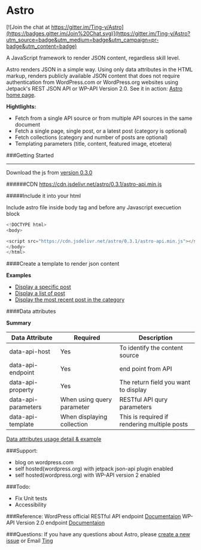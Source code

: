 Astro
=====

[![Join the chat at https://gitter.im/Ting-y/Astro](https://badges.gitter.im/Join%20Chat.svg)](https://gitter.im/Ting-y/Astro?utm_source=badge&utm_medium=badge&utm_campaign=pr-badge&utm_content=badge)

A JavaScript framework to render JSON content, regardless skill level.

Astro renders JSON in a simple way. Using only data attributes in the HTML markup, renders publicly available JSON content that does not require authentication from WordPress.com or WordPress.org websites using Jetpack's REST JSON API or WP-API Version 2.0. See it in action: [Astro home page](http://ting-y.github.io/Astro).


**Hightlights:**
* Fetch from a single API source or from multiple API sources in the same document
* Fetch a single page, single post, or a latest post (category is optional)
* Fetch collections (category and number of posts are optional)
* Templating parameters (title, content, featured image, etcetera)

###Getting Started
___
Download the js from [version 0.3.0](https://github.com/getastro/Astro/releases/tag/0.3.0)

######CDN
https://cdn.jsdelivr.net/astro/0.3.1/astro-api.min.js

#####Include it into your html

Include astro file inside body tag and before any Javascript execuetion block
```javascript
<!DOCTYPE html>
<body>

<script src="https://cdn.jsdelivr.net/astro/0.3.1/astro-api.min.js"></script>
</body>
</html>
```

####Create a template to render json content

**Examples**

* [Display a specific post](https://github.com/Ting-y/Astro/blob/master/examples/example1-display-single-post.html)
* [Display a list of post](https://github.com/Ting-y/Astro/blob/master/examples/example2-display-collections.html)
* [Display the most recent post in the category](https://github.com/Ting-y/Astro/blob/master/examples/example3-display-most-recently-post.html)

####Data attributes

**Summary**

| Data Attribute      | Required |Description                            |
|---------------------|----------|---------------------------------------|
| data-api-host       | Yes      | To identify the content source
| data-api-endpoint   | Yes      | end point from API |
| data-api-property   | Yes      | The return field you want to display|
| data-api-parameters | When using query parameter     | RESTful API qury parameters            |
| data-api-template   | When displaying collection     | This is required if rendering multiple posts |

[Data attributes usage detail & example](https://github.com/Ting-y/Astro/wiki/Data-attributes-usage-and-explanation)

###Support:

-  blog on wordpress.com
-  self hosted(wordpress.org) with jetpack json-api plugin enabled
-  self hosted(wordpress.org) with WP-API version 2 enabled


###Todo:
- Fix Unit tests
- Accessibility

###Reference:
WordPress official RESTful API endpoint
[Documentaion](https://developer.wordpress.com/docs/api/)
WP-API Version 2.0 endpoint
[Documentaion](http://v2.wp-api.org/)

###Questions:
If you have any questions about Astro, please [create a new issue](https://github.com/Ting-y/Astro/issues) or Email [Ting](mailto:ting.yatingyang@gmail.com)

